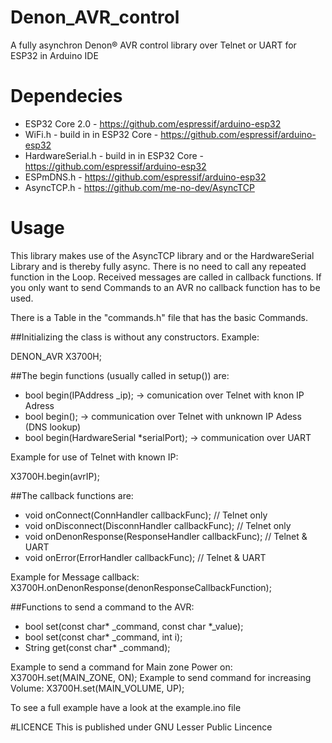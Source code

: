 # Denon_AVR_control
A fully asynchron Denon® AVR control library over Telnet or UART for ESP32 in Arduino IDE

# Dependecies
- ESP32 Core 2.0    - https://github.com/espressif/arduino-esp32
- WiFi.h            - build in in ESP32 Core - https://github.com/espressif/arduino-esp32
- HardwareSerial.h  - build in in ESP32 Core - https://github.com/espressif/arduino-esp32
- ESPmDNS.h         - https://github.com/espressif/arduino-esp32
- AsyncTCP.h        - https://github.com/me-no-dev/AsyncTCP

# Usage

This library makes use of the AsyncTCP library and or the HardwareSerial Library and is thereby fully async. 
There is no need to call any repeated function in the Loop.
Received messages are called in callback functions. If you only want to send Commands to an AVR no callback function has to be used.

There is a Table in the "commands.h" file that has the basic Commands.

##Initializing the class is without any constructors.
Example:

DENON_AVR X3700H;



##The begin functions (usually called in setup()) are:
- bool begin(IPAddress _ip); -> comunication over Telnet with knon IP Adress
- bool begin(); -> communication over Telnet with unknown IP Adess (DNS lookup)
- bool begin(HardwareSerial *serialPort); -> communication over UART

Example for use of Telnet with known IP:

X3700H.begin(avrIP);




##The callback functions are:
- void onConnect(ConnHandler callbackFunc); // Telnet only
- void onDisconnect(DisconnHandler callbackFunc); // Telnet only
- void onDenonResponse(ResponseHandler callbackFunc); // Telnet & UART
- void onError(ErrorHandler callbackFunc); // Telnet & UART

Example for Message callback:
X3700H.onDenonResponse(denonResponseCallbackFunction);




##Functions to send a command to the AVR:
- bool set(const char* _command, const char *_value);
- bool set(const char* _command, int i);
- String get(const char* _command);

Example to send a command for Main zone Power on:
X3700H.set(MAIN_ZONE, ON);
Example to send command for increasing Volume:
X3700H.set(MAIN_VOLUME, UP);


To see a full example have a look at the example.ino file

#LICENCE
This is published under GNU Lesser Public Lincence
